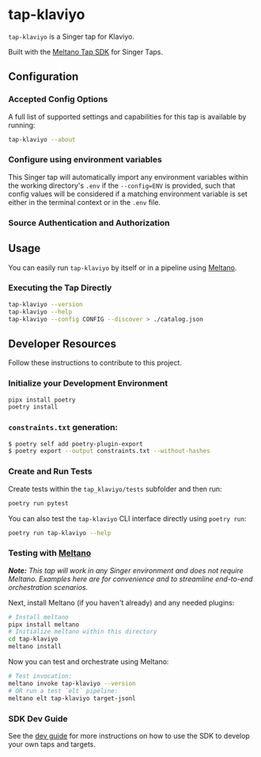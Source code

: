 # tap-klaviyo

`tap-klaviyo` is a Singer tap for Klaviyo.

Built with the [Meltano Tap SDK](https://sdk.meltano.com) for Singer Taps.

<!--

Developer TODO: Update the below as needed to correctly describe the install procedure. For instance, if you do not have a PyPi repo, or if you want users to directly install from your git repo, you can modify this step as appropriate.

## Installation

Install from PyPi:

```bash
pipx install tap-klaviyo
```

Install from GitHub:

```bash
pipx install git+https://github.com/ORG_NAME/tap-klaviyo.git@main
```

-->

## Configuration

### Accepted Config Options

<!--
Developer TODO: Provide a list of config options accepted by the tap.

This section can be created by copy-pasting the CLI output from:

```
tap-klaviyo --about --format=markdown
```
-->

A full list of supported settings and capabilities for this
tap is available by running:

```bash
tap-klaviyo --about
```

### Configure using environment variables

This Singer tap will automatically import any environment variables within the working directory's
`.env` if the `--config=ENV` is provided, such that config values will be considered if a matching
environment variable is set either in the terminal context or in the `.env` file.

### Source Authentication and Authorization

<!--
Developer TODO: If your tap requires special access on the source system, or any special authentication requirements, provide those here.
-->

## Usage

You can easily run `tap-klaviyo` by itself or in a pipeline using [Meltano](https://meltano.com/).

### Executing the Tap Directly

```bash
tap-klaviyo --version
tap-klaviyo --help
tap-klaviyo --config CONFIG --discover > ./catalog.json
```

## Developer Resources

Follow these instructions to contribute to this project.

### Initialize your Development Environment

```bash
pipx install poetry
poetry install
```

### `constraints.txt` generation:

```bash
$ poetry self add poetry-plugin-export
$ poetry export --output constraints.txt --without-hashes
```

### Create and Run Tests

Create tests within the `tap_klaviyo/tests` subfolder and
  then run:

```bash
poetry run pytest
```

You can also test the `tap-klaviyo` CLI interface directly using `poetry run`:

```bash
poetry run tap-klaviyo --help
```

### Testing with [Meltano](https://www.meltano.com)

_**Note:** This tap will work in any Singer environment and does not require Meltano.
Examples here are for convenience and to streamline end-to-end orchestration scenarios._

<!--
Developer TODO:
Your project comes with a custom `meltano.yml` project file already created. Open the `meltano.yml` and follow any "TODO" items listed in
the file.
-->

Next, install Meltano (if you haven't already) and any needed plugins:

```bash
# Install meltano
pipx install meltano
# Initialize meltano within this directory
cd tap-klaviyo
meltano install
```

Now you can test and orchestrate using Meltano:

```bash
# Test invocation:
meltano invoke tap-klaviyo --version
# OR run a test `elt` pipeline:
meltano elt tap-klaviyo target-jsonl
```

### SDK Dev Guide

See the [dev guide](https://sdk.meltano.com/en/latest/dev_guide.html) for more instructions on how to use the SDK to
develop your own taps and targets.
